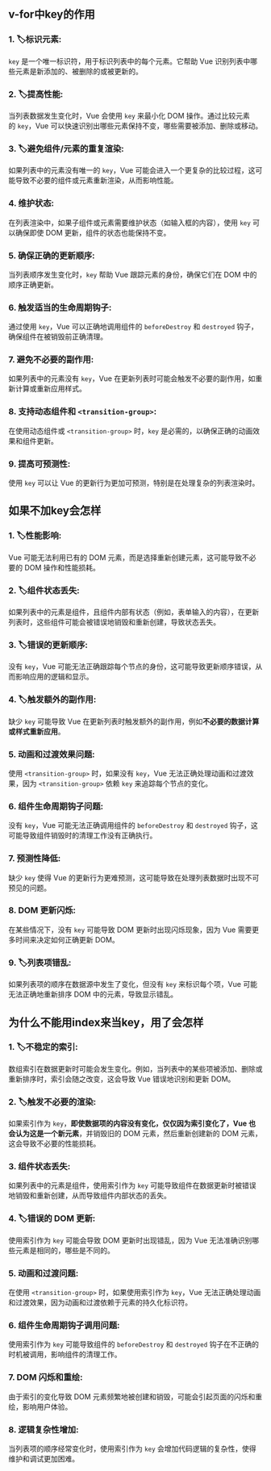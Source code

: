 ## v-for中key的作用
### 1. 🏷️标识元素:
`key` 是一个唯一标识符，用于标识列表中的每个元素。它帮助 Vue 识别列表中哪些元素是新添加的、被删除的或被更新的。
### 2. 🏷️提高性能:
当列表数据发生变化时，Vue 会使用 `key` 来最小化 DOM 操作。通过比较元素的 `key`，Vue 可以快速识别出哪些元素保持不变，哪些需要被添加、删除或移动。
### 3. 🏷️避免组件/元素的重复渲染:
如果列表中的元素没有唯一的 `key`，Vue 可能会进入一个更复杂的比较过程，这可能导致不必要的组件或元素重新渲染，从而影响性能。
### 4. 维护状态:
在列表渲染中，如果子组件或元素需要维护状态（如输入框的内容），使用 `key` 可以确保即使 DOM 更新，组件的状态也能保持不变。
### 5. 确保正确的更新顺序:
当列表顺序发生变化时，`key` 帮助 Vue 跟踪元素的身份，确保它们在 DOM 中的顺序正确更新。
### 6. 触发适当的生命周期钩子:
通过使用 `key`，Vue 可以正确地调用组件的 `beforeDestroy` 和 `destroyed` 钩子，确保组件在被销毁前正确清理。
### 7. 避免不必要的副作用:
如果列表中的元素没有 `key`，Vue 在更新列表时可能会触发不必要的副作用，如重新计算或重新应用样式。
### 8. 支持动态组件和 `<transition-group>`:
在使用动态组件或 `<transition-group>` 时，`key` 是必需的，以确保正确的动画效果和组件更新。
### 9. 提高可预测性:
使用 `key` 可以让 Vue 的更新行为更加可预测，特别是在处理复杂的列表渲染时。

## 如果不加key会怎样
### 1. 🏷️性能影响:
Vue 可能无法利用已有的 DOM 元素，而是选择重新创建元素，这可能导致不必要的 DOM 操作和性能损耗。
### 2. 🏷️组件状态丢失:
如果列表中的元素是组件，且组件内部有状态（例如，表单输入的内容），在更新列表时，这些组件可能会被错误地销毁和重新创建，导致状态丢失。
### 3. 🏷️错误的更新顺序:
没有 `key`，Vue 可能无法正确跟踪每个节点的身份，这可能导致更新顺序错误，从而影响应用的逻辑和显示。
### 4. 🏷️触发额外的副作用:
缺少 `key` 可能导致 Vue 在更新列表时触发额外的副作用，例如**不必要的数据计算或样式重新应用**。
### 5. 动画和过渡效果问题:
使用 `<transition-group>` 时，如果没有 `key`，Vue 无法正确处理动画和过渡效果，因为 `<transition-group>` 依赖 `key` 来追踪每个节点的变化。
### 6. 组件生命周期钩子问题:
没有 `key`，Vue 可能无法正确调用组件的 `beforeDestroy` 和 `destroyed` 钩子，这可能导致组件销毁时的清理工作没有正确执行。
### 7. 预测性降低:
缺少 `key` 使得 Vue 的更新行为更难预测，这可能导致在处理列表数据时出现不可预见的问题。
### 8. DOM 更新闪烁:
在某些情况下，没有 `key` 可能导致 DOM 更新时出现闪烁现象，因为 Vue 需要更多时间来决定如何正确更新 DOM。
### 9. 🏷️列表项错乱:
如果列表项的顺序在数据源中发生了变化，但没有 `key` 来标识每个项，Vue 可能无法正确地重新排序 DOM 中的元素，导致显示错乱。

## 为什么不能用index来当key，用了会怎样
### 1. 🏷️不稳定的索引:
数组索引在数据更新时可能会发生变化。例如，当列表中的某些项被添加、删除或重新排序时，索引会随之改变，这会导致 Vue 错误地识别和更新 DOM。
### 2. 🏷️触发不必要的渲染:
如果索引作为 `key`，**即使数据项的内容没有变化，仅仅因为索引变化了，Vue 也会认为这是一个新元素**，并销毁旧的 DOM 元素，然后重新创建新的 DOM 元素，这会导致不必要的性能损耗。
### 3. 组件状态丢失:
如果列表中的元素是组件，使用索引作为 `key` 可能导致组件在数据更新时被错误地销毁和重新创建，从而导致组件内部状态的丢失。
### 4. 🏷️错误的 DOM 更新:
使用索引作为 `key` 可能会导致 DOM 更新时出现错乱，因为 Vue 无法准确识别哪些元素是相同的，哪些是不同的。
### 5. 动画和过渡问题:
在使用 `<transition-group>` 时，如果使用索引作为 `key`，Vue 无法正确处理动画和过渡效果，因为动画和过渡依赖于元素的持久化标识符。
### 6. 组件生命周期钩子调用问题:
使用索引作为 `key` 可能导致组件的 `beforeDestroy` 和 `destroyed` 钩子在不正确的时机被调用，影响组件的清理工作。
### 7. DOM 闪烁和重绘:
由于索引的变化导致 DOM 元素频繁地被创建和销毁，可能会引起页面的闪烁和重绘，影响用户体验。
### 8. 逻辑复杂性增加:
当列表项的顺序经常变化时，使用索引作为 `key` 会增加代码逻辑的复杂性，使得维护和调试更加困难。